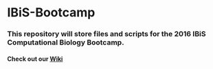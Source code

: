 IBiS-Bootcamp
=============

### This repository will store files and scripts for the 2016 IBiS Computational Biology Bootcamp. 

#### Check out our [Wiki](https://github.com/AndersenLab/IBiS-Bootcamp/wiki)
